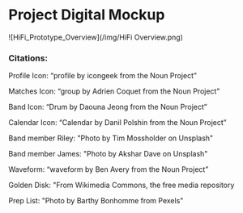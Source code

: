 # Project Digital Mockup

![HiFi_Prototype_Overview](/img/HiFi Overview.png)

### Citations:

Profile Icon:
“profile by icongeek from the Noun Project”

Matches Icon:
“group by Adrien Coquet from the Noun Project”

Band Icon:
“Drum by Daouna Jeong from the Noun Project”

Calendar Icon:
“Calendar by Danil Polshin from the Noun Project”


Band member Riley:
"Photo by Tim Mossholder on Unsplash"

Band member James:
"Photo by Akshar Dave on Unsplash"

Waveform:
“waveform by Ben Avery from the Noun Project”

Golden Disk:
"From Wikimedia Commons, the free media repository

Prep List:
"Photo by Barthy Bonhomme from Pexels"
